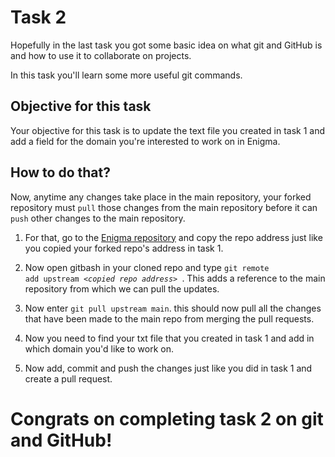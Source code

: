 # Task 2

Hopefully in the last task you got some basic idea on what git and GitHub is and how to use it to collaborate on projects.

In this task you'll learn some more useful git commands.

## Objective for this task
Your objective for this task is to update the text file you created in task 1 and add a field for the domain you're interested to work on in Enigma.

## How to do that?

Now, anytime any changes take place in the main repository, your forked repository must <code>pull</code> those changes from the main repository before it can <code>push</code> other changes to the main repository.




1) For that, go to the [Enigma repository](https://github.com/EnigmaVSSUT/Induction-2023) and copy the repo address just like you copied your forked repo's address in task 1.


2) Now open gitbash in your cloned repo and type <code>git remote add upstream <i>\<copied repo address></i> </code>. This adds a reference to the main repository from which we can pull the updates.


3) Now enter <code>git pull upstream main</code>. this should now pull all the changes that have been made to the main repo from merging the pull requests.

4) Now you need to find your txt file that you created in task 1 and add in which domain you'd like to work on.
5) Now add, commit and push the changes just like you did in task 1 and create a pull request. 


# Congrats on completing task 2 on git and GitHub! 

